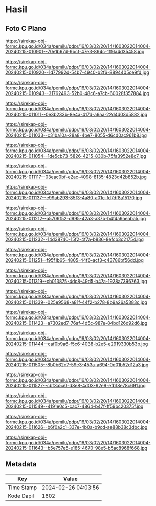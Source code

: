 # Hasil

## Foto C Plano

https://sirekap-obj-formc.kpu.go.id/034a/pemilu/pdpr/16/03/02/20/14/1603022014004-20240215-010901--70e1b67d-9bcf-47e3-894c-1ff6a4d35458.jpg

https://sirekap-obj-formc.kpu.go.id/034a/pemilu/pdpr/16/03/02/20/14/1603022014004-20240215-010920--1d77992d-54b7-4940-b2f6-8894405ce9fd.jpg

https://sirekap-obj-formc.kpu.go.id/034a/pemilu/pdpr/16/03/02/20/14/1603022014004-20240215-010943--31762493-52b0-48c6-a7cb-60028f357884.jpg

https://sirekap-obj-formc.kpu.go.id/034a/pemilu/pdpr/16/03/02/20/14/1603022014004-20240215-011011--0e3b233b-8e4a-417d-a9aa-22d4d03d5882.jpg

https://sirekap-obj-formc.kpu.go.id/034a/pemilu/pdpr/16/03/02/20/14/1603022014004-20240215-011033--c31ba10a-28a8-4be7-8055-d6cd0ac961b8.jpg

https://sirekap-obj-formc.kpu.go.id/034a/pemilu/pdpr/16/03/02/20/14/1603022014004-20240215-011054--1de5cb73-5826-4215-830b-75fa3952e8c7.jpg

https://sirekap-obj-formc.kpu.go.id/034a/pemilu/pdpr/16/03/02/20/14/1603022014004-20240215-011117--03eac0bf-e2ac-4098-8135-4823d42b852b.jpg

https://sirekap-obj-formc.kpu.go.id/034a/pemilu/pdpr/16/03/02/20/14/1603022014004-20240215-011137--e99ab293-85f3-4a80-a01c-fd7df8a15170.jpg

https://sirekap-obj-formc.kpu.go.id/034a/pemilu/pdpr/16/03/02/20/14/1603022014004-20240215-011212--a5709f52-d995-42a3-a37b-b4f4a9aeaba5.jpg

https://sirekap-obj-formc.kpu.go.id/034a/pemilu/pdpr/16/03/02/20/14/1603022014004-20240215-011232--14d38740-15f2-4f7a-b836-8efcb3c21754.jpg

https://sirekap-obj-formc.kpu.go.id/034a/pemilu/pdpr/16/03/02/20/14/1603022014004-20240215-011251--f95f1b65-4805-44f6-acf3-c43786bf56dd.jpg

https://sirekap-obj-formc.kpu.go.id/034a/pemilu/pdpr/16/03/02/20/14/1603022014004-20240215-011319--cb013875-4dc8-49d5-b47a-1928a7396763.jpg

https://sirekap-obj-formc.kpu.go.id/034a/pemilu/pdpr/16/03/02/20/14/1603022014004-20240215-011339--025e9568-a81f-44f2-b278-8b9a26a5383c.jpg

https://sirekap-obj-formc.kpu.go.id/034a/pemilu/pdpr/16/03/02/20/14/1603022014004-20240215-011423--a7302ed7-76af-4d5c-987e-84bd126d92d6.jpg

https://sirekap-obj-formc.kpu.go.id/034a/pemilu/pdpr/16/03/02/20/14/1603022014004-20240215-011444--caf0b9a6-f5c6-4038-b2e5-e2919330b53b.jpg

https://sirekap-obj-formc.kpu.go.id/034a/pemilu/pdpr/16/03/02/20/14/1603022014004-20240215-011505--8b0b62c7-59e3-453a-a694-0d01b52d12a3.jpg

https://sirekap-obj-formc.kpu.go.id/034a/pemilu/pdpr/16/03/02/20/14/1603022014004-20240215-011527--cbf3a5a0-d8e8-4d03-92e9-efb18e78c691.jpg

https://sirekap-obj-formc.kpu.go.id/034a/pemilu/pdpr/16/03/02/20/14/1603022014004-20240215-011549--4191e0c5-cac7-4864-b47f-ff59bc20375f.jpg

https://sirekap-obj-formc.kpu.go.id/034a/pemilu/pdpr/16/03/02/20/14/1603022014004-20240215-011626--b6f0a2c1-337e-4b0a-b9cd-ae88b38c3dbc.jpg

https://sirekap-obj-formc.kpu.go.id/034a/pemilu/pdpr/16/03/02/20/14/1603022014004-20240215-011643--b5e757e5-e185-4670-98e5-b5ac8968f668.jpg


## Metadata

| Key        | Value               |
| ---------- | ------------------- |
| Time Stamp | 2024-02-26 04:03:56 |
| Kode Dapil | 1602                |



